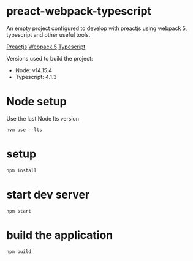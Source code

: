 # preact-webpack-typescript
 An empty project configured to develop with preactjs using webpack 5, typescript and other useful tools.

[Preactjs](https://github.com/preactjs/preact)
[Webpack 5](https://github.com/webpack/webpack)
[Typescript](https://github.com/microsoft/TypeScript)

Versions used to build the project:
* Node: v14.15.4
* Typescript: 4.1.3

# Node setup
Use the last Node lts version
```
nvm use --lts
```

# setup
```
npm install
```

# start dev server
```
npm start
```

# build the application
```
npm build
```